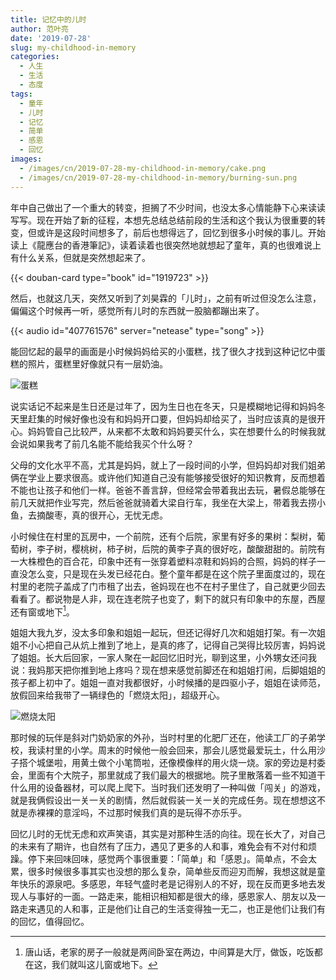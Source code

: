 ```yaml
---
title: 记忆中的儿时
author: 范叶亮
date: '2019-07-28'
slug: my-childhood-in-memory
categories:
  - 人生
  - 生活
  - 态度
tags:
  - 童年
  - 儿时
  - 记忆
  - 简单
  - 感恩
  - 回忆
images:
  - /images/cn/2019-07-28-my-childhood-in-memory/cake.png
  - /images/cn/2019-07-28-my-childhood-in-memory/burning-sun.png
---
```


年中自己做出了一个重大的转变，担搁了不少时间，也没太多心情能静下心来读读写写。现在开始了新的征程，本想先总结总结前段的生活和这个我认为很重要的转变，但或许是这段时间想多了，前后也想得远了，回忆到很多小时候的事儿。开始读上《龍應台的香港筆記》，读着读着也很突然地就想起了童年，真的也很难说上有什么关系，但就是突然想起来了。

{{< douban-card type="book" id="1919723" >}}

然后，也就这几天，突然又听到了刘昊霖的「儿时」，之前有听过但没怎么注意，偏偏这个时候再一听，感觉所有儿时的东西就一股脑都蹦出来了。

{{< audio id="407761576" server="netease" type="song" >}}

能回忆起的最早的画面是小时候妈妈给买的小蛋糕，找了很久才找到这种记忆中蛋糕的照片，蛋糕里好像就只有一层奶油。

![蛋糕](/images/cn/2019-07-28-my-childhood-in-memory/cake.png)

说实话记不起来是生日还是过年了，因为生日也在冬天，只是模糊地记得和妈妈冬天里赶集的时候好像也没有和妈妈开口要，但妈妈却给买了，当时应该真的是很开心。妈妈管自己比较严，从来都不太敢和妈妈要买什么，实在想要什么的时候我就会说如果我考了前几名能不能给我买个什么呀？

父母的文化水平不高，尤其是妈妈，就上了一段时间的小学，但妈妈却对我们姐弟俩在学业上要求很高。或许他们知道自己没有能够接受很好的知识教育，反而想着不能也让孩子和他们一样。爸爸不善言辞，但经常会带着我出去玩，暑假总能够在前几天就把作业写完，然后爸爸就骑着大梁自行车，我坐在大梁上，带着我去捞小鱼，去摘酸枣，真的很开心，无忧无虑。

小时候住在村里的瓦房中，一个前院，还有个后院，家里有好多的果树：梨树，葡萄树，李子树，樱桃树，柿子树，后院的黄李子真的很好吃，酸酸甜甜的。前院有一大株橙色的百合花，印象中还有一张穿着塑料凉鞋和妈妈的合照，妈妈的样子一直没怎么变，只是现在头发已经花白。整个童年都是在这个院子里面度过的，现在村里的老院子盖成了门市租了出去，爸妈现在也不在村子里住了，自己就更少回去看看了。都说物是人非，现在连老院子也变了，剩下的就只有印象中的东屋，西屋还有窗或地下[^chuanghuodixia]。

姐姐大我九岁，没太多印象和姐姐一起玩，但还记得好几次和姐姐打架。有一次姐姐不小心把自己从炕上推到了地上，是真的疼了，记得自己哭得比较厉害，妈妈说了姐姐。长大后回家，一家人聚在一起回忆旧时光，聊到这里，小外甥女还问我说：我妈那天把你推到地上疼吗？现在想来感觉前脚还在和姐姐打闹，后脚姐姐的孩子都上初中了。姐姐一直对我都很好，小时候播的是四驱小子，姐姐在读师范，放假回来给我带了一辆绿色的「燃烧太阳」，超级开心。

![燃烧太阳](/images/cn/2019-07-28-my-childhood-in-memory/burning-sun.png)

那时候的玩伴是斜对门奶奶家的外孙，当时村里的化肥厂还在，他读工厂的子弟学校，我读村里的小学。周末的时候他一般会回来，那会儿感觉最爱玩土，什么用沙子搭个城堡啦，用黄土做个小笔筒啦，还像模像样的用火烧一烧。家的旁边是村委会，里面有个大院子，那里就成了我们最大的根据地。院子里散落着一些不知道干什么用的设备器材，可以爬上爬下。当时我们还发明了一种叫做「闯关」的游戏，就是我俩假设出一关一关的剧情，然后就假装一关一关的完成任务。现在想想这不就是赤裸裸的意淫吗，不过那时候我们真的是玩得不亦乐乎。

回忆儿时的无忧无虑和欢声笑语，其实是对那种生活的向往。现在长大了，对自己的未来有了期许，也自然有了压力，遇见了更多的人和事，难免会有不对付和烦躁。停下来回味回味，感觉两个事很重要：「简单」和「感恩」。简单点，不会太累，很多时候很多事其实也没想的那么复杂，简单些反而迎刃而解，我想这就是童年快乐的源泉吧。多感恩，年轻气盛时老是记得别人的不好，现在反而更多地去发现人与事好的一面。一路走来，能相识相知都是很大的缘，感恩家人、朋友以及一路走来遇见的人和事，正是他们让自己的生活变得独一无二，也正是他们让我们有的回忆，值得回忆。

[^chuanghuodixia]: 唐山话，老家的房子一般就是两间卧室在两边，中间算是大厅，做饭，吃饭都在这，我们就叫这儿窗或地下。

